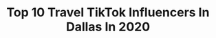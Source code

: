 ---
title: Top 10 Travel TikTok Influencers In Dallas In 2020
description: >-
  Find top travel TikTok influencers in Dallas in 2020. Most popular hashtags: #dallas #funny #travel #texas.
platform: TikTok
profiles:
  - username: "gillliekwhoa"
    fullname: >-
      Gillian Clark
    location: "United States"
    followers: 11888
    engagement: 1146
    commentsToLikes: 0.039614
    id: ck92y9hsy22e00j78zee1kz91
    verified: false
    hashtags: "#travel, #shuffle, #dallas, #louisthechild"
  - username: "holamonique"
    fullname: >-
      HolaMonique
    location: "United States"
    followers: 14977
    engagement: 982
    commentsToLikes: 0.040152
    id: cka0mmd8rvy4m0i784b1wnzmh
    verified: false
    hashtags: "#cutetoddlers, #travel, #neverhaveiever, #dallas"
  - username: "metalbirdnerd"
    fullname: >-
      MOMO
    location: "United States"
    followers: 2007
    engagement: 687
    commentsToLikes: 0.028395
    id: ck9dwopg8pxwe0j78cdw5g8ue
    verified: false
    hashtags: "#tacos, #roasted, #rahnstahp, #stearman"
  - username: "bballbreakdown"
    fullname: >-
      BBALLBREAKDOWN
    location: "United States"
    followers: 13303
    engagement: 1771
    commentsToLikes: 0.020815
    id: ck9fmcl8nsmpr0j78pngw5w98
    verified: false
    hashtags: "#chicago, #jamesharden, #gamewinner, #getbuckets"
  - username: "courtneyylaiine"
    fullname: >-
      courtney
    location: "United States"
    followers: 5521
    engagement: 367
    commentsToLikes: 0.014143
    id: ck9r4pppvw3w40j78eaqb58ui
    verified: false
    hashtags: "#ilovethissound, #catsoftiktok, #austintx, #dallasrealestate"
  - username: "jwitchytv"
    fullname: >-
      jWitchy
    location: "United States"
    followers: 4443
    engagement: 1032
    commentsToLikes: 0.051695
    id: ck9ej6pwv0y410j782z3wn09t
    verified: false
    hashtags: "#grading, #seniorcitzen, #hikes, #danzaazteca"
  - username: "funnyleonidas"
    fullname: >-
      Leonidas
    location: "United States"
    followers: 58710
    engagement: 1864
    commentsToLikes: 0.050090
    id: ck9pm915283wl0j783yzuligv
    verified: true
    hashtags: "#creditscore, #itscoronatime, #creditrepair, #healthiswealth"
  - username: "thejourney2016"
    fullname: >-
      The Journey
    location: "United States"
    followers: 82006
    engagement: 596
    commentsToLikes: 0.077221
    id: ck8fb1no953360j78z6alf16q
    verified: false
    hashtags: "#belgium, #inthehouseparty, #jackson, #paris"
  - username: "heleneinbetween"
    fullname: >-
      Helene Sula 
    location: "United States"
    followers: 15912
    engagement: 877
    commentsToLikes: 0.039412
    id: ck83z7xeuyi4r0j78jn7zamp2
    verified: false
    hashtags: "#thenetherlands, #sidehustle, #influencer, #husband"
  - username: "jeanineamapola"
    fullname: >-
      JeanineAmapola
    location: "United States"
    followers: 7056
    engagement: 892
    commentsToLikes: 0.027202
    id: ck8070i3onn080j78jrgz5fh8
    verified: false
    hashtags: "#superbowlliv, #dance, #challenge, #ownthecurve"
---